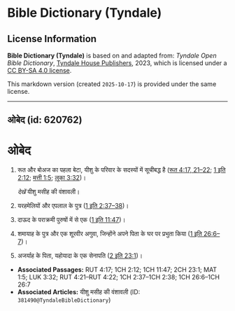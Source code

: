 # Bible Dictionary (Tyndale)

## License Information

**Bible Dictionary (Tyndale)** is based on and adapted from: _Tyndale Open Bible Dictionary_, [Tyndale House Publishers](https://tyndaleopenresources.com/), 2023, which is licensed under a [CC BY-SA 4.0 license](https://creativecommons.org/licenses/by-sa/4.0/legalcode.en).

This markdown version (created `2025-10-17`) is provided under the same license.



--------------------------------

## ओबेद (id: 620762)

ओबेद
====

1. रूत और बोअज का पहला बेटा, यीशु के परिवार के सदस्यों में सूचीबद्ध है ([रूत 4:17, 21](https://ref.ly/Ruth4:17,Ruth4:21-Ruth4:22)[–](https://ref.ly/Ruth4:17)[22](https://ref.ly/Ruth4:17,Ruth4:21-Ruth4:22); [1 इति 2:12](https://ref.ly/1Chr2:12); [मत्ती 1:5](https://ref.ly/Matt1:5); [लूका 3:32](https://ref.ly/Luke3:32))।

    *देखें* यीशु मसीह की वंशावली।

2. यरहमेलियों और एपलाल के पुत्र ([1 इति 2:37–38](https://ref.ly/1Chr2:37-1Chr2:38))।
3. दाऊद के पराक्रमी पुरुषों में से एक ([1 इति 11:47](https://ref.ly/1Chr11:47))।
4. शमायाह के पुत्र और एक शूरवीर अगुवा, जिन्होंने अपने पिता के घर पर प्रभुता किया ([1 इति 26:6–7](https://ref.ly/1Chr26:6-1Chr26:7))।
5. अजर्याह के पिता, यहोयादा के एक सेनापति ([2 इति 23:1](https://ref.ly/2Chr23:1))।

* **Associated Passages:** RUT 4:17; 1CH 2:12; 1CH 11:47; 2CH 23:1; MAT 1:5; LUK 3:32; RUT 4:21–RUT 4:22; 1CH 2:37–1CH 2:38; 1CH 26:6–1CH 26:7
* **Associated Articles:** यीशु मसीह की वंशावली (ID: `381490@TyndaleBibleDictionary`)

